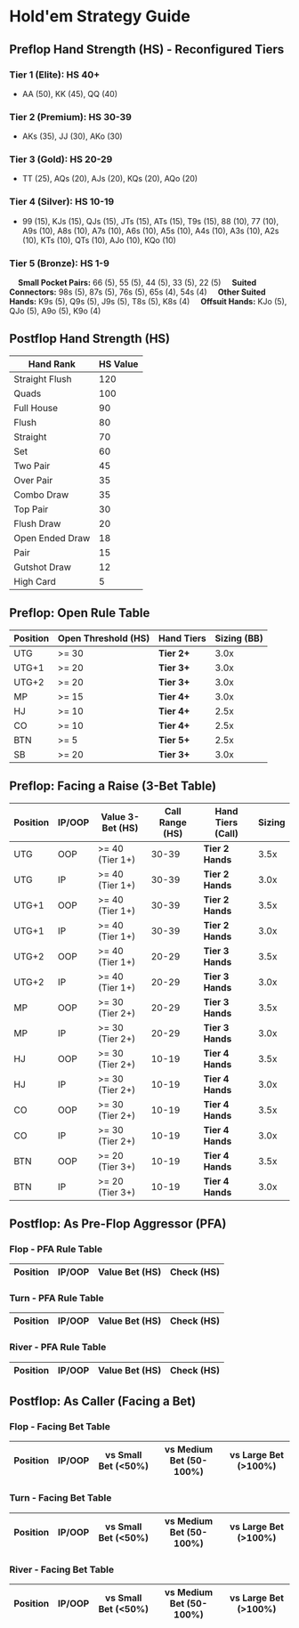 # Hold'em Strategy Guide

## Preflop Hand Strength (HS) - Reconfigured Tiers

### Tier 1 (Elite): HS 40+
- AA (50), KK (45), QQ (40)

### Tier 2 (Premium): HS 30-39
- AKs (35), JJ (30), AKo (30)

### Tier 3 (Gold): HS 20-29
- TT (25), AQs (20), AJs (20), KQs (20), AQo (20)

### Tier 4 (Silver): HS 10-19
- 99 (15), KJs (15), QJs (15), JTs (15), ATs (15), T9s (15), 88 (10), 77 (10), A9s (10), A8s (10), A7s (10), A6s (10), A5s (10), A4s (10), A3s (10), A2s (10), KTs (10), QTs (10), AJo (10), KQo (10)

### Tier 5 (Bronze): HS 1-9
&nbsp;&nbsp;&nbsp;&nbsp;**Small Pocket Pairs:** 66 (5), 55 (5), 44 (5), 33 (5), 22 (5)
&nbsp;&nbsp;&nbsp;&nbsp;**Suited Connectors:** 98s (5), 87s (5), 76s (5), 65s (4), 54s (4)
&nbsp;&nbsp;&nbsp;&nbsp;**Other Suited Hands:** K9s (5), Q9s (5), J9s (5), T8s (5), K8s (4)
&nbsp;&nbsp;&nbsp;&nbsp;**Offsuit Hands:** KJo (5), QJo (5), A9o (5), K9o (4)

## Postflop Hand Strength (HS)

| Hand Rank | HS Value |
|---|---|
| Straight Flush | 120 |
| Quads | 100 |
| Full House | 90 |
| Flush | 80 |
| Straight | 70 |
| Set | 60 |
| Two Pair | 45 |
| Over Pair | 35 |
| Combo Draw | 35 |
| Top Pair | 30 |
| Flush Draw | 20 |
| Open Ended Draw | 18 |
| Pair | 15 |
| Gutshot Draw | 12 |
| High Card | 5 |

## Preflop: Open Rule Table

| Position | Open Threshold (HS) | Hand Tiers | Sizing (BB) |
|---|---|---|---|
| UTG | >= 30 | **Tier 2+** | 3.0x |
| UTG+1 | >= 20 | **Tier 3+** | 3.0x |
| UTG+2 | >= 20 | **Tier 3+** | 3.0x |
| MP | >= 15 | **Tier 4+** | 3.0x |
| HJ | >= 10 | **Tier 4+** | 2.5x |
| CO | >= 10 | **Tier 4+** | 2.5x |
| BTN | >= 5 | **Tier 5+** | 2.5x |
| SB | >= 20 | **Tier 3+** | 3.0x |

## Preflop: Facing a Raise (3-Bet Table)

| Position | IP/OOP | Value 3-Bet (HS) | Call Range (HS) | Hand Tiers (Call) | Sizing |
|---|---|---|---|---|---|
| UTG | OOP | >= 40 (Tier 1+) | 30-39 | **Tier 2 Hands** | 3.5x |
| UTG | IP | >= 40 (Tier 1+) | 30-39 | **Tier 2 Hands** | 3.0x |
| UTG+1 | OOP | >= 40 (Tier 1+) | 30-39 | **Tier 2 Hands** | 3.5x |
| UTG+1 | IP | >= 40 (Tier 1+) | 30-39 | **Tier 2 Hands** | 3.0x |
| UTG+2 | OOP | >= 40 (Tier 1+) | 20-29 | **Tier 3 Hands** | 3.5x |
| UTG+2 | IP | >= 40 (Tier 1+) | 20-29 | **Tier 3 Hands** | 3.0x |
| MP | OOP | >= 30 (Tier 2+) | 20-29 | **Tier 3 Hands** | 3.5x |
| MP | IP | >= 30 (Tier 2+) | 20-29 | **Tier 3 Hands** | 3.0x |
| HJ | OOP | >= 30 (Tier 2+) | 10-19 | **Tier 4 Hands** | 3.5x |
| HJ | IP | >= 30 (Tier 2+) | 10-19 | **Tier 4 Hands** | 3.0x |
| CO | OOP | >= 30 (Tier 2+) | 10-19 | **Tier 4 Hands** | 3.5x |
| CO | IP | >= 30 (Tier 2+) | 10-19 | **Tier 4 Hands** | 3.0x |
| BTN | OOP | >= 20 (Tier 3+) | 10-19 | **Tier 4 Hands** | 3.5x |
| BTN | IP | >= 20 (Tier 3+) | 10-19 | **Tier 4 Hands** | 3.0x |

## Postflop: As Pre-Flop Aggressor (PFA)

### Flop - PFA Rule Table

| Position | IP/OOP | Value Bet (HS) | Check (HS) |
|---|---|---|---|

### Turn - PFA Rule Table

| Position | IP/OOP | Value Bet (HS) | Check (HS) |
|---|---|---|---|

### River - PFA Rule Table

| Position | IP/OOP | Value Bet (HS) | Check (HS) |
|---|---|---|---|

## Postflop: As Caller (Facing a Bet)

### Flop - Facing Bet Table

| Position | IP/OOP | vs Small Bet (<50%) | vs Medium Bet (50-100%) | vs Large Bet (>100%) |
|---|---|---|---|---|

### Turn - Facing Bet Table

| Position | IP/OOP | vs Small Bet (<50%) | vs Medium Bet (50-100%) | vs Large Bet (>100%) |
|---|---|---|---|---|

### River - Facing Bet Table

| Position | IP/OOP | vs Small Bet (<50%) | vs Medium Bet (50-100%) | vs Large Bet (>100%) |
|---|---|---|---|---|

